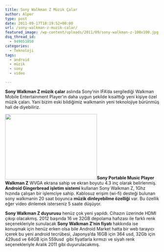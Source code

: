 ```yaml
---
title: Sony Walkman Z Müzik Çalar
author: Alper
type: post
date: 2011-09-17T18:19:52+00:00
url: /sony-walkman-z-muzik-calar/
featured_image: /wp-content/uploads/2011/09/sony-walkman-z-100x100.jpg
dsq_thread_id:
  - 949051050
categories:
  - Teknoloji
tags:
  - android
  - müzik
  - sony
  - video

---
```

**Sony Walkman Z müzik çalar** aslında Sony&#8217;nin IFA&#8217;da sergilediği Walkman Mobile Entertainment Player&#8217;ın daha uygun şekilde kısalttığı yeni kişiye özel müzik çaları. Yani bizim eski bildiğimiz walkmanin yeni teknolojiye bürünmüş hali de diyebiliriz.

**<img class="alignright size-full wp-image-6841" title="sony-walkman-z" src="https://www.murekkep.org/wp-content/uploads/2011/09/sony-walkman-z.jpg" alt="" width="300" height="214" />Sony Portable Music Player Walkman Z** WVGA ekrana sahip ve ekran boyutu 4.3 inç olarak belirlenmiş. **Android Gingerbread işletim sistemi** kullanan Sony Walkman Z, 1Ghz hızında çalışan bir işlemciye sahip. Kablosuz erişim (wi-fi) desteği bulunan sony walkmanin 20 saat boyunca **müzik dinleyebilme özelliği** var. Bu özellik eğer video dinlemek isterseniz 5 saate düşüyor.

**Sony Walkman Z duyurusu** henüz çok yeni yapıldı. Cihazın üzerinde HDMI çıkışı olacakmış. 2012 başında 16 ve 32GB depolama hafızası ile farklı renk seçenekleriyle sunulacak **Sony Walkman Z&#8217;nin fiyatı** hakkında ise konuşmak için henüz erken olsa bile Android Market hatta bir web tarayıcı içerek bu yeni android tecrübesi, Japonya&#8217;da 16GB için 364 usd, 32Gb için 429usd ve 64GB için 559usd  gibi fiyatlarla kırmızı ve siyah renk seçenekleriyle Aralık 2011 gibi duyurulacakmış.